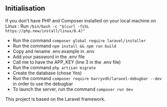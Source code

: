 ## Initialisation

If you don't have PHP and Composer installed on your local machine on Linux :
Run ```/bin/bash -c "$(curl -fsSL https://php.new/install/linux/8.4)" ```


- Run the command ```composer global require laravel/installer```
- Run the command ```npm install && npm run build```
- Copy and rename .env.example in .env
- Add your password in the .env file 
- Call me to have the APP_KEY (line 3 in the .env file)
- Run the command ```php artisan migrate```
- Create the database (chose Yes)
- Run the command ```composer require barryvdh/laravel-debugbar --dev``` in order to use the debugbar
- To launch the server, run the command ```composer run dev```

This project is based on the Laravel framework.
